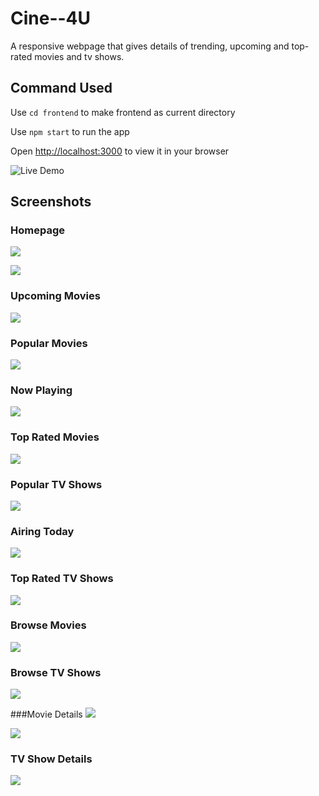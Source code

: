 # Cine--4U
A responsive webpage that gives details of trending, upcoming and top-rated movies and tv shows.

## Command Used
Use `cd frontend` to make frontend as current directory

Use `npm start` to run the app

Open [http://localhost:3000](http://localhost:3000) to view it in your browser

![Live Demo](https://vibhashdwivedi.github.io/Cine--4U)

## Screenshots
### Homepage
![](https://github.com/VibhashDwivedi/Cine--4U/blob/main/Screenshots/1.png?raw=true)

![](https://github.com/VibhashDwivedi/Cine--4U/blob/main/Screenshots/2.png?raw=true)

### Upcoming Movies
![](https://github.com/VibhashDwivedi/Cine--4U/blob/main/Screenshots/3.png?raw=true)

### Popular Movies
![](https://github.com/VibhashDwivedi/Cine--4U/blob/main/Screenshots/4.png?raw=true)

### Now Playing
![](https://github.com/VibhashDwivedi/Cine--4U/blob/main/Screenshots/5.png?raw=true)

### Top Rated Movies
![](https://github.com/VibhashDwivedi/Cine--4U/blob/main/Screenshots/6.png?raw=true)

### Popular TV Shows
![](https://github.com/VibhashDwivedi/Cine--4U/blob/main/Screenshots/7.png?raw=true)

### Airing Today
![](https://github.com/VibhashDwivedi/Cine--4U/blob/main/Screenshots/8.png?raw=true)

### Top Rated TV Shows
![](https://github.com/VibhashDwivedi/Cine--4U/blob/main/Screenshots/10.png?raw=true)

### Browse Movies
![](https://github.com/VibhashDwivedi/Cine--4U/blob/main/Screenshots/11.png?raw=true)

### Browse TV Shows
![](https://github.com/VibhashDwivedi/Cine--4U/blob/main/Screenshots/12.png?raw=true)

###Movie Details
![](https://github.com/VibhashDwivedi/Cine--4U/blob/main/Screenshots/13.png?raw=true)

![](https://github.com/VibhashDwivedi/Cine--4U/blob/main/Screenshots/14.png?raw=true)

### TV Show Details
![](https://github.com/VibhashDwivedi/Cine--4U/blob/main/Screenshots/15.png?raw=true)

